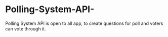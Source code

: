 # Polling-System-API-
Polling System API is open to all app, to create questions for poll and voters can vote through it.
